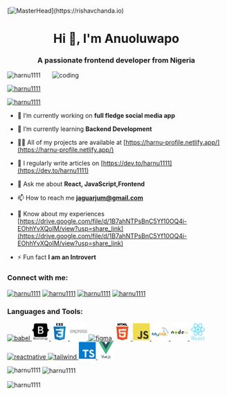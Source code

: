 [![MasterHead](https://1.bp.blogspot.com/-7A4WynwLsM...)](https://rishavchanda.io)
<h1 align="center">Hi 👋, I'm Anuoluwapo</h1>
<h3 align="center">A passionate frontend developer from Nigeria</h3>
<img align="right" alt="coding" width="400" src="https://media4.giphy.com/media/v1.Y2lkPTc5MGI3NjExNjJiMTNkMzM0ZDZkZDcyMGRlMjFkZjJmNDQyOGMwYzBkYjQ1NTVlNCZjdD1n/qgQUggAC3Pfv687qPC/giphy.gif">

<p align="left"> <img src="https://komarev.com/ghpvc/?username=harnu1111&label=Profile%20views&color=0e75b6&style=flat" alt="harnu1111" /> </p>

<p align="left"> <a href="https://github.com/ryo-ma/github-profile-trophy"><img src="https://github-profile-trophy.vercel.app/?username=harnu1111" alt="harnu1111" /></a> </p>

<p align="left"> <a href="https://twitter.com/harnu1111" target="blank"><img src="https://img.shields.io/twitter/follow/harnu1111?logo=twitter&style=for-the-badge" alt="harnu1111" /></a> </p>

- 🔭 I’m currently working on **full fledge social media app**

- 🌱 I’m currently learning **Backend Development**

- 👨‍💻 All of my projects are available at [https://harnu-profile.netlify.app/](https://harnu-profile.netlify.app/)

- 📝 I regularly write articles on [https://dev.to/harnu1111](https://dev.to/harnu1111)

- 💬 Ask me about **React, JavaScript,Frontend**

- 📫 How to reach me **jaguarjum@gmail.com**

- 📄 Know about my experiences [https://drive.google.com/file/d/1B7ahNTPsBnC5Yf10OQ4i-EOhhYvXQoIM/view?usp=share_link](https://drive.google.com/file/d/1B7ahNTPsBnC5Yf10OQ4i-EOhhYvXQoIM/view?usp=share_link)

- ⚡ Fun fact **I am an Introvert**

<h3 align="left">Connect with me:</h3>
<p align="left">
<a href="https://dev.to/harnu1111" target="blank"><img align="center" src="https://raw.githubusercontent.com/rahuldkjain/github-profile-readme-generator/master/src/images/icons/Social/devto.svg" alt="harnu1111" height="30" width="40" /></a>
<a href="https://twitter.com/harnu1111" target="blank"><img align="center" src="https://raw.githubusercontent.com/rahuldkjain/github-profile-readme-generator/master/src/images/icons/Social/twitter.svg" alt="harnu1111" height="30" width="40" /></a>
<a href="https://linkedin.com/in/harnu1111" target="blank"><img align="center" src="https://raw.githubusercontent.com/rahuldkjain/github-profile-readme-generator/master/src/images/icons/Social/linked-in-alt.svg" alt="harnu1111" height="30" width="40" /></a>
<a href="https://hashnode.com/harnu1111" target="blank"><img align="center" src="https://raw.githubusercontent.com/rahuldkjain/github-profile-readme-generator/master/src/images/icons/Social/hashnode.svg" alt="harnu1111" height="30" width="40" /></a>
</p>

<h3 align="left">Languages and Tools:</h3>
<p align="left"> <a href="https://babeljs.io/" target="_blank" rel="noreferrer"> <img src="https://www.vectorlogo.zone/logos/babeljs/babeljs-icon.svg" alt="babel" width="40" height="40"/> </a> <a href="https://getbootstrap.com" target="_blank" rel="noreferrer"> <img src="https://raw.githubusercontent.com/devicons/devicon/master/icons/bootstrap/bootstrap-plain-wordmark.svg" alt="bootstrap" width="40" height="40"/> </a> <a href="https://www.w3schools.com/css/" target="_blank" rel="noreferrer"> <img src="https://raw.githubusercontent.com/devicons/devicon/master/icons/css3/css3-original-wordmark.svg" alt="css3" width="40" height="40"/> </a> <a href="https://expressjs.com" target="_blank" rel="noreferrer"> <img src="https://raw.githubusercontent.com/devicons/devicon/master/icons/express/express-original-wordmark.svg" alt="express" width="40" height="40"/> </a> <a href="https://www.figma.com/" target="_blank" rel="noreferrer"> <img src="https://www.vectorlogo.zone/logos/figma/figma-icon.svg" alt="figma" width="40" height="40"/> </a> <a href="https://www.w3.org/html/" target="_blank" rel="noreferrer"> <img src="https://raw.githubusercontent.com/devicons/devicon/master/icons/html5/html5-original-wordmark.svg" alt="html5" width="40" height="40"/> </a> <a href="https://developer.mozilla.org/en-US/docs/Web/JavaScript" target="_blank" rel="noreferrer"> <img src="https://raw.githubusercontent.com/devicons/devicon/master/icons/javascript/javascript-original.svg" alt="javascript" width="40" height="40"/> </a> <a href="https://www.mysql.com/" target="_blank" rel="noreferrer"> <img src="https://raw.githubusercontent.com/devicons/devicon/master/icons/mysql/mysql-original-wordmark.svg" alt="mysql" width="40" height="40"/> </a> <a href="https://nodejs.org" target="_blank" rel="noreferrer"> <img src="https://raw.githubusercontent.com/devicons/devicon/master/icons/nodejs/nodejs-original-wordmark.svg" alt="nodejs" width="40" height="40"/> </a> <a href="https://reactjs.org/" target="_blank" rel="noreferrer"> <img src="https://raw.githubusercontent.com/devicons/devicon/master/icons/react/react-original-wordmark.svg" alt="react" width="40" height="40"/> </a> <a href="https://reactnative.dev/" target="_blank" rel="noreferrer"> <img src="https://reactnative.dev/img/header_logo.svg" alt="reactnative" width="40" height="40"/> </a> <a href="https://tailwindcss.com/" target="_blank" rel="noreferrer"> <img src="https://www.vectorlogo.zone/logos/tailwindcss/tailwindcss-icon.svg" alt="tailwind" width="40" height="40"/> </a> <a href="https://www.typescriptlang.org/" target="_blank" rel="noreferrer"> <img src="https://raw.githubusercontent.com/devicons/devicon/master/icons/typescript/typescript-original.svg" alt="typescript" width="40" height="40"/> </a> <a href="https://vuejs.org/" target="_blank" rel="noreferrer"> <img src="https://raw.githubusercontent.com/devicons/devicon/master/icons/vuejs/vuejs-original-wordmark.svg" alt="vuejs" width="40" height="40"/> </a> </p>

<p><img align="left" src="https://github-readme-stats.vercel.app/api/top-langs?username=harnu1111&show_icons=true&locale=en&layout=compact" alt="harnu1111" /></p>

<p>&nbsp;<img align="center" src="https://github-readme-stats.vercel.app/api?username=harnu1111&show_icons=true&locale=en" alt="harnu1111" /></p>

<p><img align="center" src="https://github-readme-streak-stats.herokuapp.com/?user=harnu1111&" alt="harnu1111" /></p>
